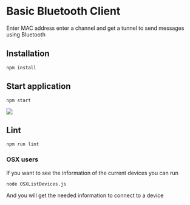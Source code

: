 # Basic Bluetooth Client

Enter MAC address enter a channel and get a tunnel to send messages using Bluetooth

## Installation

```
npm install
```

## Start application

```
npm start
```

![](https://i.imgur.com/foixBgN.gif)

## Lint

```
npm run lint
```



### OSX users

If you want to see the information of the current devices you can run

```
node OSXListDevices.js
```

And you will get the needed information to connect to a device